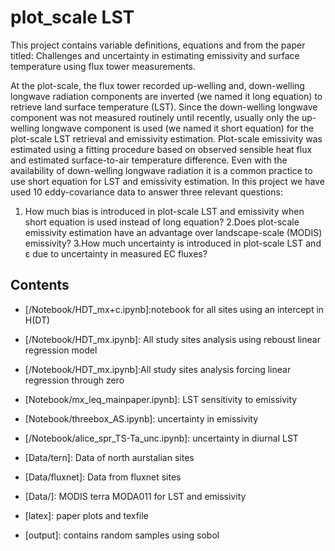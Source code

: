 # plot_scale LST 

This project contains variable definitions, equations and  from the paper titled: Challenges and uncertainty in estimating emissivity and surface temperature using flux tower measurements.

At the plot-scale, the flux tower recorded up-welling and, down-welling longwave radiation components are inverted (we named it long equation) to retrieve land surface temperature (LST). Since the down-welling longwave component was not measured routinely until recently, usually only the up-welling longwave component is used (we named it short equation) for the plot-scale LST retrieval and emissivity estimation. Plot-scale emissivity was estimated using a fitting procedure based on observed sensible heat flux and estimated surface-to-air temperature difference. Even with the availability of down-welling longwave radiation it is a common practice to use short equation for LST and emissivity estimation. In this project we have used 10 eddy-covariance data to answer three relevant questions:

1. How much bias is introduced in plot-scale LST and emissivity when short equation is used instead of long equation?
2.Does plot-scale emissivity estimation have an advantage over landscape-scale (MODIS) emissivity?
3.How much uncertainty is introduced in plot-scale LST and ε due to uncertainty in measured EC fluxes?




## Contents

- [/Notebook/HDT_mx+c.ipynb]:notebook for all sites using an intercept in H(DT) 

- [/Notebook/HDT_mx.ipynb]: All study sites analysis using reboust linear regression model

- [/Notebook/HDT_mx.ipynb]:All study sites analysis forcing linear regression through zero

- [Notebook/mx_leq_mainpaper.ipynb]: LST sensitivity to emissivity 

  
- [Notebook/threebox_AS.ipynb]: uncertainty in emissivity

- [/Notebook/alice_spr_TS-Ta_unc.ipynb]: uncertainty in diurnal LST

- [Data/tern]:  Data of north aurstalian sites

- [Data/fluxnet]:  Data from fluxnet sites

- [Data/]:  MODIS terra MODA011 for LST and emissivity

- [latex]: paper plots and texfile
 - [output]: contains random samples using sobol

